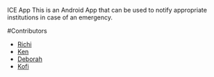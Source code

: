 ICE App
This is an Android App that can be used to notify appropriate institutions in case of an emergency.

#Contributors 
<ul>
<li><a href="https://github.com/kingrichie4u">Richi </a></li>
<li><a href="https://github.com/kennyung6">Ken </a></li>
<li><a href="https://github.com/delasigh">Deborah </a></li>
<li><a href="https://github.com/iamkarsoft">Kofi</a></li>
</ul>
